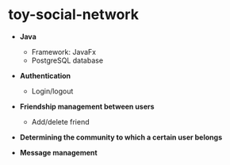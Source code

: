 # toy-social-network

- **Java**
  - Framework: JavaFx
  - PostgreSQL database

- **Authentication**
  - Login/logout

- **Friendship management between users**
  - Add/delete friend

- **Determining the community to which a certain user belongs**

- **Message management**
